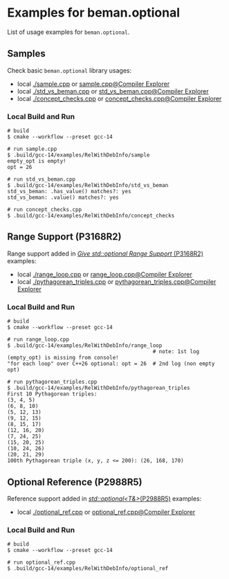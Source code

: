 # Examples for beman.optional

<!--
SPDX-License-Identifier: 2.0 license with LLVM exceptions
-->

List of usage examples for `beman.optional`.

## Samples

Check basic `beman.optional` library usages:

* local [./sample.cpp](./sample.cpp) or [sample.cpp@Compiler Explorer](https://godbolt.org/z/47vGje65x)
* local [./std_vs_beman.cpp](./std_vs_beman.cpp) or [std_vs_beman.cpp@Compiler Explorer](https://godbolt.org/z/ds5MvfGe6)
* local [./concept_checks.cpp](./concep_checks.cpp) or [concept_checks.cpp@Compiler Explorer](https://godbolt.org/z/7eYb4Wbjc)

### Local Build and Run

```shell
# build
$ cmake --workflow --preset gcc-14

# run sample.cpp
$ .build/gcc-14/examples/RelWithDebInfo/sample
empty_opt is empty!
opt = 26

# run std_vs_beman.cpp
$ .build/gcc-14/examples/RelWithDebInfo/std_vs_beman
std_vs_beman: .has_value() matches?: yes
std_vs_beman: .value() matches?: yes

# run concept_checks.cpp
$ .build/gcc-14/examples/RelWithDebInfo/concept_checks
```

## Range Support (P3168R2)

Range support added in [*Give std::optional Range Support* (P3168R2)](https://wg21.link/P3168R2) examples:

* local [./range_loop.cpp](./range_loop.cpp) or [range_loop.cpp@Compiler Explorer](https://godbolt.org/z/f8dWaxsGo)
* local [./pythagorean_triples.cpp](./pythagorean_triples.cpp) or [pythagorean_triples.cpp@Compiler Explorer](https://godbolt.org/z/fGr8jYM6P)

### Local Build and Run

```shell
# build
$ cmake --workflow --preset gcc-14

# run range_loop.cpp
$ .build/gcc-14/examples/RelWithDebInfo/range_loop
                                               # note: 1st log (empty_opt) is missing from console!
"for each loop" over C++26 optional: opt = 26  # 2nd log (non empty opt)

# run pythagorean_triples.cpp
$ .build/gcc-14/examples/RelWithDebInfo/pythagorean_triples
First 10 Pythagorean triples:
(3, 4, 5)
(6, 8, 10)
(5, 12, 13)
(9, 12, 15)
(8, 15, 17)
(12, 16, 20)
(7, 24, 25)
(15, 20, 25)
(10, 24, 26)
(20, 21, 29)
100th Pythagorean triple (x, y, z <= 200): (26, 168, 170)
```

## Optional Reference (P2988R5)

Reference support added in [*std::optional<T&>*(P2988R5)](https://wg21.link/P2988R5) examples:

* local [./optional_ref.cpp](./optional_ref.cpp) or [optional_ref.cpp@Compiler Explorer](https://godbolt.org/z/nbfjsY9Gs)

### Local Build and Run

```shell
# build
$ cmake --workflow --preset gcc-14

# run optional_ref.cpp
$ .build/gcc-14/examples/RelWithDebInfo/optional_ref
```
